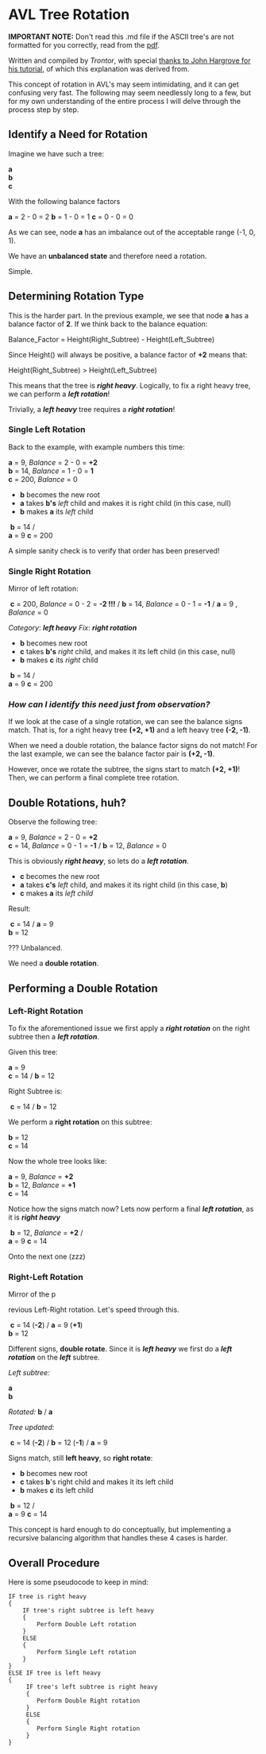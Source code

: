 # AVL Tree Rotation

**IMPORTANT NOTE:** Don't read this .md file if the ASCII tree's are not formatted for you correctly, read from the [pdf](avl-tree-rotation.pdf).

Written and compiled by *Trontor*, with special [thanks to John Hargrove for his tutorial](https://www.cise.ufl.edu/~nemo/cop3530/AVL-Tree-Rotations.pdf), of which this explanation was derived from.

This concept of rotation in AVL's may seem intimidating, and it can get confusing very fast. The following may seem needlessly long to a few, but for my own understanding of the entire process I will delve through the process step by step.

## Identify a Need for Rotation

Imagine we have such a tree:

**a**
   \
      **b**
         \
            **c**

With the following balance factors

**a** = 2 - 0 = 2
**b** = 1 - 0 = 1
**c** = 0 - 0 = 0

As we can see, node **a** has an imbalance out of the acceptable range (-1, 0, 1).

We have an **unbalanced state** and therefore need a rotation.

Simple.

## Determining Rotation Type

This is the harder part. In the previous example, we see that node **a** has a balance factor of **2**. If we think back to the balance equation: 

Balance_Factor = Height(Right_Subtree) - Height(Left_Subtree)

Since Height() will always be positive, a balance factor of **+2** means that:

Height(Right_Subtree) > Height(Left_Subtree)

This means that the tree is ***right heavy***. Logically, to fix a right heavy tree, we can perform a ***left rotation***!

Trivially, a ***left heavy*** tree requires a ***right rotation***!

<div style="page-break-after: always;"></div> 

### Single Left Rotation

Back to the example, with example numbers this time:

**a** = 9, *Balance* = 2 - 0 = **+2**
   \
      **b** = 14, *Balance* = 1 - 0 = **1**
         \
            **c** = 200, *Balance* = 0

* **b** becomes the new root
* **a** takes **b's** *left* child and makes it is right child (in this case, null)
* **b** makes **a** its *left* child

​      **b** = 14
   /       \
**a** = 9      **c** = 200

A simple sanity check is to verify that order has been preserved!

### Single Right Rotation

Mirror of left rotation:

​            **c** = 200, *Balance* = 0 - 2 = **-2 !!!**
          /
       **b** = 14, *Balance* = 0 - 1 = **-1**
    /
**a** = 9 , *Balance* = 0

*Category*: ***left heavy*** 
*Fix*: ***right rotation***

* **b** becomes new root
* **c** takes **b's** *right* child, and makes it its left child (in this case, null)
* **b** makes **c** its *right* child

​      **b** = 14
   /       \
**a** = 9      **c** = 200

### *How can I identify this need just from observation?* 

If we look at the case of a single rotation, we can see the balance signs match. That is, for a right heavy tree **(+2, +1)** and a left heavy tree **(-2, -1)**.

When we need a double rotation, the balance factor signs do not match! For the last example, we can see the balance factor pair is **(+2, -1)**.

However, once we rotate the subtree, the signs start to match **(+2, +1)**! Then, we can perform a final complete tree rotation.

## Double Rotations, huh?

Observe the following tree:

**a** = 9, *Balance* = 2 - 0 = **+2**
   \
      **c** = 14, *Balance* = 0 - 1 = **-1**
    /
**b** = 12, *Balance* = 0

This is obviously ***right heavy***, so lets do a ***left rotation***.

* **c** becomes the new root
* **a** takes **c's** *left* child, and makes it its right child (in this case, **b**)
* **c** makes **a** its *left child*

Result:

​      **c** = 14
   /
**a** = 9
   \
      **b** = 12

??? Unbalanced.

We need a **double rotation**.

<div style="page-break-after: always;"></div> 

## Performing a Double Rotation

### Left-Right Rotation 

To fix the aforementioned issue we first apply a ***right rotation*** on the right subtree then a ***left rotation***. 

Given this tree:

**a** = 9
   \
      **c** = 14
    /
**b** = 12

Right Subtree is:

​     **c** = 14
   /
**b** = 12

We perform a **right rotation** on this subtree:

**b** = 12
   \
      **c** = 14

Now the whole tree looks like:

**a** = 9, *Balance* = **+2**
   \
      **b** = 12, *Balance* = **+1**
          \
            **c** = 14

Notice how the signs match now? Lets now perform a final ***left rotation***, as it is ***right heavy***

​      **b** = 12, *Balance* = **+2**
   /     \
**a** = 9   **c** = 14

Onto the next one (zzz)

<div style="page-break-after: always;"></div> 

### Right-Left Rotation

Mirror of the p

revious Left-Right rotation. Let's speed through this. 

​         **c** = 14 (**-2**)
      /
   **a** = 9 (**+1**)
      \
         **b** = 12

Different signs, **double rotate**. Since it is ***left heavy*** we first do a ***left rotation*** on the ***left*** subtree.

*Left subtree:*

**a**
   \
      **b**

*Rotated:*
      **b**
   /
**a**

*Tree updated:*

​             **c** = 14 (**-2**)
          /
       **b** = 12 (**-1**)
   /
**a** = 9

Signs match, still **left heavy**, so **right rotate**:

* **b** becomes new root
* **c** takes **b**'s right child and makes it its left child
* **b** makes **c** its left child

​      **b** = 12
   /      \
**a** = 9    **c** = 14

This concept is hard enough to do conceptually, but implementing a recursive balancing algorithm that handles these 4 cases is harder.

<div style="page-break-after: always;"></div> 

## Overall Procedure

Here is some pseudocode to keep in mind:

```pseudocode
IF tree is right heavy
{
	IF tree's right subtree is left heavy
 	{
 		Perform Double Left rotation
 	}
 	ELSE
 	{
		Perform Single Left rotation
 	}
}
ELSE IF tree is left heavy
{
     IF tree's left subtree is right heavy
     {
     	Perform Double Right rotation
     }
     ELSE
     {
     	Perform Single Right rotation
     }
} 
```

